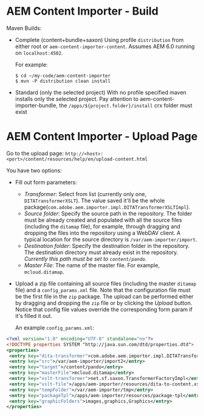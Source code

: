 # AEM Content Importer - Build

Maven Builds:

* Complete (content+bundle+saxon)
  Using profile `distribution` from either root or `aem-content-importer-content`.
  Assumes AEM 6.0 running on `localhost:4502`.

  For example:

  ```
  $ cd ~/my-code/aem-content-importer
  $ mvn -P distribution clean install
  ```

* Standard (only the selected project)
  With no profile specified maven installs only the selected project.
  Pay attention to aem-content-importer-bundle, the `/apps/${project.folder}/install` crx folder must exist


# AEM Content Importer -  Upload Page
Go to the upload page: `http://<host>:<port>/content/resources/help/en/upload-content.html`

You have two options:

* Fill out form parameters:
    * *Transformer*: Select from list (currently only one, `DITATransformerXSLT`). The value saved it'll be the whole package(`com.adobe.aem.importer.impl.DITATransformerXSLTImpl`).
	* *Source folder*: Specify the source path in the repository. The folder must be already created and populated with
	  all the source files (including the `ditamap` file), for example, through dragging and dropping the files into
	  the repository using a WebDAV client. A typical location for the source directory is `/var/aem-importer/import`.
	* *Destination folder*: Specify the destination folder in the repository. The destination directory must already exist
	  in the repository. *Currently this path must be set to `content/pando`.*
	* *Master File*: The name of the master file. For example, `mcloud.ditamap`.

* Upload a zip file containing all source files (including the master `ditamap` file) and a
  `config_params.xml` file. Note that the configuration file must be the first file in the `zip` package.
  The upload can be performed either by dragging and dropping the `zip` file or by clicking the *Upload* button.
  Notice that config file values override the corresponding form param if it's filled it out.

  An example `config_params.xml`:

```xml
<?xml version="1.0" encoding="UTF-8" standalone="no"?>
<!DOCTYPE properties SYSTEM "http://java.sun.com/dtd/properties.dtd">
<properties>
 <entry key="dita-transformer">com.adobe.aem.importer.impl.DITATransformerXSLTImpl</entry>
 <entry key="src">/var/aem-importer/import2</entry>
 <entry key="target">/content/pando</entry>
 <entry key="masterFile">mcloud.ditamap</entry>
 <entry key="xslt-transformer">net.sf.saxon.TransformerFactoryImpl</entry>
 <entry key="xslt-file">/apps/aem-importer/resources/dita-to-content.xsl</entry>
 <entry key="tempFolder">/var/aem-importer/tmp</entry>
 <entry key="packageTpl">/apps/aem-importer/resources/package-tpl</entry>
 <entry key="graphicFolders">images,graphics,Graphics</entry>
</properties>
```



